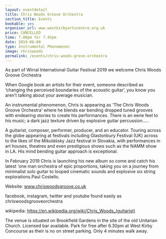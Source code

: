```yaml
---
layout: eventdetail
title: Chris Woods Groove Orchestra
section_title: Events
bookable: yes
organiser_url: www.westkirbyartscentre.org.uk
price: CANCELLED
time: 7.00pm for 7.45pm
date: 2019-06-08
type: Instrumental Phenomenon
image: chriswoods
permalink: /events/chris-woods-grove-orchestra
---
```


As part of Wirral International Guitar Festival 2019 we welcome Chris Woods Groove Orchestra

When Google book an artists for their event, someone described as ‘changing the perceived boundaries of the acoustic guitar’, you know you aren’t talking about your average musician.

An instrumental phenomenon, Chris is appearing as 'The Chris Woods Groove Orchestra’ where he blends ear bending dropped tuned grooves with endearing stories to create his performances. There is an eerie feel to his music; a dark jazz texture driven by explosive guitar percussion…..

A guitarist, composer, performer, producer, and an educator. Touring across the globe appearing at festivals including Glastonbury Festival (UK) across to  the likes of the Mikulášsky Jazz festival in Slovakia, with performances in art houses, theatres and even prestigious shows such as the NAMM show in LA. His mind bending guitar approach is exceptional.

In February 2019 Chris is launching his new album so come and catch his latest 'one man orchestra of epic proportions, taking you on a journey from minimalist solo guitar to looped cinematic sounds and explosive six string explorations.Paul Costello.

Website: www.chriswoodsgroove.co.uk

facebook, instagram, twitter and youtube found easily as chriswoodsgrooveorchestra

wikipedia: https://en.wikipedia.org/wiki/Chris_Woods_(guitarist)

The venue is situated on Brookfield Gardens in the site of the old Unitarian Church. Licensed bar available. Park for free after 6.30pm at West Kirby Concourse as their is no on street parking. Only 4 minutes walk away.
